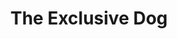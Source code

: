 ---
title: "The Exclusive Dog"
url: /cormeilles-en-parisis/the-exclusive-dog/
shop: toilettage des animaux
---